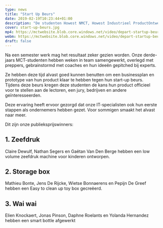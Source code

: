 ```yaml
---
type: news
title: "Start Up Beurs"
date: 2019-02-19T10:23:44+01:00
description: "De studenten Howest NMCT, Howest Industrieel ProductOntwerpen, Howest Energiemanagement en Howest Netwerkeconomie hebben hun beste beentje voorgezet op de start-up beurs in de Depart. "
cover: start-up-beurs.jpg
mp4: https://mctwebsite.blob.core.windows.net/video/depart-startup-beurs-studenten-ondernemen.mp4
webm: https://mctwebsite.blob.core.windows.net/video/depart-startup-beurs-studenten-ondernemen.webm
draft: false
---
```


Na een semester werk mag het resultaat zeker gezien worden. Onze derde-jaars MCT-studenten hebben weken in team samengewerkt, overlegd met preppers, gebrainstormd met coaches en hun ideeën gepitched bij experts.

Ze hebben deze tijd alvast goed kunnen benutten om een businessplan en prototype van hun product klaar te hebben tegen hun start-up beurs. Tijdens deze beurs kregen deze studenten de kans hun product officieel voor te stellen aan de lectoren, een jury, bedrijven en andere geïnteresseerden.

Deze ervaring heeft ervoor gezorgd dat onze IT-specialisten ook hun eerste stappen als ondernemers hebben gezet. Voor sommigen smaakt het alvast naar meer.

Dit zijn onze publieksprijswinners:

## 1. Zeefdruk
Claire Dewulf, Nathan Segers en Gaëtan Van Den Berge hebben een low volume zeefdruk machine voor kinderen ontworpen.

## 2. Storage box
Mathieu Bonte, Jens De Rijcke, Wietse Bonnaerens en Pepijn De Greef hebben een Easy to clean up toy box gecreëerd.

## 3. Wai wai
Elien Knockaert, Jonas Pinson, Daphne Roelants en Yolanda Hernandez hebben een smart bottle afgewerkt
